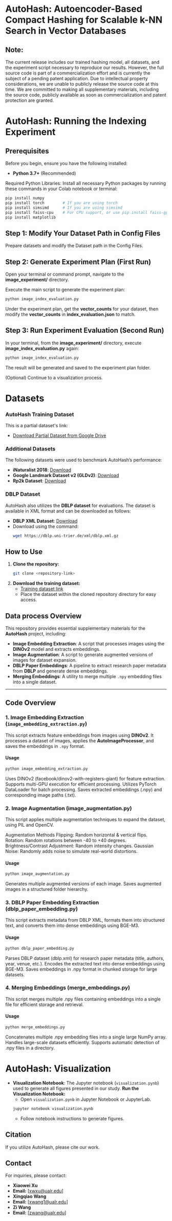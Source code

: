 # AutoHash: Autoencoder-Based Compact Hashing for Scalable k-NN Search in Vector Databases
## Note:
The current release includes our trained hashing model, all datasets, and the experiment script necessary to reproduce our results. However, the full source code is part of a commercialization effort and is currently the subject of a pending patent application. Due to intellectual property considerations, we are unable to publicly release the source code at this time. We are committed to making all supplementary materials, including the source code, publicly available as soon as commercialization and patent protection are granted.

# AutoHash: Running the Indexing Experiment

## Prerequisites

Before you begin, ensure you have the following installed:

- **Python 3.7+** (Recommended)

Required Python Libraries: Install all necessary Python packages by running these commands in your Colab notebook or terminal:
``` bash
pip install numpy  
pip install torch        # If you are using torch  
pip install simsimd      # If you are using simsimd  
pip install faiss-cpu    # For CPU support, or use pip install faiss-gpu if you have a compatible GPU runtime  
pip install matplotlib
```
## Step 1: Modify Your Dataset Path in Config Files
Prepare datasets and modify the Dataset path in the Config Files.
## Step 2: Generate Experiment Plan (First Run)
Open your terminal or command prompt, navigate to the **image_experiment/** directory.

Execute the main script to generate the experiment plan:
```bash
python image_index_evaluation.py
```
Under the experiment plan, get the **vector_counts** for your dataset, then modify the **vector_counts** in **index_evaluation.json** to match.

## Step 3: Run Experiment Evaluation (Second Run)

In your terminal, from the **image_experiment/** directory, execute **image_index_evaluation.py** again:
```bash
python image_index_evaluation.py
```
The result will be generated and saved to the experiment plan folder. 

(Optional) Continue to a visualization process.

# Datasets

### AutoHash Training Dataset
This is a partial dataset's link:
- [Download Partial Dataset from Google Drive](https://drive.google.com/drive/folders/1p09OFWosYdZy9dIpE-syiH2hhCaN2h7V?usp=sharing)

### Additional Datasets
The following datasets were used to benchmark AutoHash’s performance:

- **iNaturalist 2018**: [Download](https://ml-inat-competition-datasets.s3.amazonaws.com/2018/train_val2018.tar.gz)
- **Google Landmark Dataset v2 (GLDv2)**: [Download](https://github.com/cvdfoundation/google-landmark)
- **Rp2k Dataset**: [Download](https://blob-nips2020-rp2k-dataset.obs.cn-east-3.myhuaweicloud.com/rp2k_dataset.zip)

### DBLP Dataset
AutoHash also utilizes the **DBLP dataset** for evaluations. The dataset is available in XML format and can be downloaded as follows:

- **DBLP XML Dataset**: [Download](https://dblp.uni-trier.de/xml/dblp.xml.gz)
- Download using the command:
  ```bash
  wget https://dblp.uni-trier.de/xml/dblp.xml.gz
  ```
## How to Use
1. **Clone the repository:**
   ```bash
   git clone <repository-link>
   ```
2. **Download the training dataset:**
   - [Training dataset link](https://drive.google.com/drive/folders/1p09OFWosYdZy9dIpE-syiH2hhCaN2h7V?usp=sharing)
   - Place the dataset within the cloned repository directory for easy access.



## Data process Overview
This repository provides essential supplementary materials for the **AutoHash** project, including:

- **Image Embedding Extraction**: A script that processes images using the **DINOv2** model and extracts embeddings.
- **Image Augmentation**: A script to generate augmented versions of images for dataset expansion.
- **DBLP Paper Embeddings**: A pipeline to extract research paper metadata from **DBLP** and generate dense embeddings.
- **Merging Embeddings**: A utility to merge multiple `.npy` embedding files into a single dataset.
---

## Code Overview

### 1. Image Embedding Extraction (`image_embedding_extraction.py`)
This script extracts feature embeddings from images using **DINOv2**. It processes a dataset of images, applies the **AutoImageProcessor**, and saves the embeddings in `.npy` format.

#### Usage
```bash
python image_embedding_extraction.py
```

Uses DINOv2 (facebook/dinov2-with-registers-giant) for feature extraction.
Supports multi-GPU execution for efficient processing.
Utilizes PyTorch DataLoader for batch processing.
Saves extracted embeddings (.npy) and corresponding image paths (.txt).
### 2. Image Augmentation (image_augmentation.py)
This script applies multiple augmentation techniques to expand the dataset, using PIL and OpenCV.

Augmentation Methods
Flipping: Random horizontal & vertical flips.
Rotation: Random rotations between -40 to +40 degrees.
Brightness/Contrast Adjustment: Random intensity changes.
Gaussian Noise: Randomly adds noise to simulate real-world distortions.
#### Usage
```bash
python image_augmentation.py
```
 
Generates multiple augmented versions of each image.
Saves augmented images in a structured folder hierarchy.
### 3. DBLP Paper Embedding Extraction (dblp_paper_embedding.py)
This script extracts metadata from DBLP XML, formats them into structured text, and converts them into dense embeddings using BGE-M3.

#### Usage
```bash
python dblp_paper_embedding.py
```
 
Parses DBLP dataset (dblp.xml) for research paper metadata (title, authors, year, venue, etc.).
Encodes the extracted text into dense embeddings using BGE-M3.
Saves embeddings in .npy format in chunked storage for large datasets.
### 4. Merging Embeddings (merge_embeddings.py)
This script merges multiple .npy files containing embeddings into a single file for efficient storage and retrieval.

#### Usage
```bash
python merge_embeddings.py
```
 
Concatenates multiple .npy embedding files into a single large NumPy array.
Handles large-scale datasets efficiently.
Supports automatic detection of .npy files in a directory.

# AutoHash: Visualization
- **Visualization Notebook**: The Jupyter notebook (`visualization.pynb`) used to generate all figures presented in our study.
**Run the Visualization Notebook:**
   - Open `visualization.pynb` in Jupyter Notebook or JupyterLab.
   ```bash
   jupyter notebook visualization.pynb
   ```
   - Follow notebook instructions to generate figures.

## Citation
If you utilize AutoHash, please cite our work.

 

## Contact
For inquiries, please contact:
- **Xiaowei Xu**  
- **Email:** [xwxu@ualr.edu]
- **Xingqiao Wang**  
- **Email:** [xwang1@ualr.edu]
- **Zi Wang**  
- **Email:** [zwang@ualr.edu]
